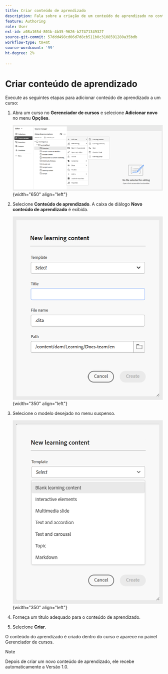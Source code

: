 ```yaml
---
title: Criar conteúdo de aprendizado
description: Fala sobre a criação de um conteúdo de aprendizado no conteúdo de aprendizado e treinamento.
feature: Authoring
role: User
exl-id: a08a165d-801b-4b35-9626-b27471349327
source-git-commit: 57ddd498cd06d7d8cb511b0c3108591280a35bdb
workflow-type: tm+mt
source-wordcount: '99'
ht-degree: 2%

---
```


# Criar conteúdo de aprendizado

Execute as seguintes etapas para adicionar conteúdo de aprendizado a um curso:

1. Abra um curso no **Gerenciador de cursos** e selecione **Adicionar novo** no menu **Opções**.

   ![](assets/workflow-learning-content.png){width="650" align="left"}

1. Selecione **Conteúdo de aprendizado**.
A caixa de diálogo **Novo conteúdo de aprendizado** é exibida.

   ![](assets/learning-content-dialog.png){width="350" align="left"}

1. Selecione o modelo desejado no menu suspenso.

   ![](assets/template-types-lc.png){width="350" align="left"}

1. Forneça um título adequado para o conteúdo de aprendizado.
1. Selecione **Criar**.

O conteúdo do aprendizado é criado dentro do curso e aparece no painel Gerenciador de cursos.

>[!NOTE]
>
> Depois de criar um novo conteúdo de aprendizado, ele recebe automaticamente a Versão 1.0.
